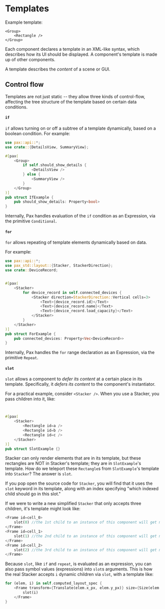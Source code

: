 # Templates


Example template:
```
<Group>
    <Rectangle />
</Group>
```

Each component declares a template in an XML-like syntax, which describes how its UI should be displayed.  A component's template is made up of other components.

A template describes the _content_ of a scene or GUI.

## Control flow

Templates are not just static -- they allow three kinds of control-flow, affecting the tree structure of the template based on certain data conditions.

#### `if`

`if` allows turning on or off a subtree of a template dynamically, based on a boolean condition.  For example:


```rust
use pax::api::*;
use crate::{DetailsView, SummaryView};

#[pax(
    <Group>
        if self.should_show_details {
            <DetailsView />
        } else {
            <SummaryView />
        }
    </Group>
)]
pub struct IfExample {
    pub should_show_details: Property<bool>
}
```

Internally, Pax handles evaluation of the `if` condition as an Expression, via the primitive `Conditional`.  

#### `for`

`for` allows repeating of template elements dynamically based on data.  

For example:



```rust
use pax::api::*;
use pax_std::layout::{Stacker, StackerDirection};
use crate::DeviceRecord;


#[pax(
    <Stacker>
        for device_record in self.connected_devices {
            <Stacker direction=StackerDirection::Vertical cells=3>
                <Text>{device_record.id}</Text>
                <Text>{device_record.name}</Text>
                <Text>{device_record.load_capacity}</Text>
            </Stacker>
        }
    </Stacker>
)]
pub struct ForExample {
    pub connected_devices: Property<Vec<DeviceRecord>>
}
```

Internally, Pax handles the `for` range declaration as an Expression, via the primitive `Repeat`.  


#### `slot`
`slot` allows a component to _defer its content_ at a certain place in its template.  Specifically, it _defers its content_ to the component's instantiator.

For a practical example, consider `<Stacker />`.  When you use a Stacker, you pass children into it, like:
```rust


#[pax(
    <Stacker>
        <Rectangle id=a />
        <Rectangle id=b />
        <Rectangle id=c />
    </Stacker>
)]
pub struct SlotExample {}
```

Stacker can only render elements that are in its template, but these rectangles are NOT in Stacker's template; they are in `SlotExample`'s template.  How do we teleport these `Rectangle`s from `SlotExample`'s template into `Stacker`?  The answer is `slot`.

If you pop open the source code for `Stacker`, you will find that it uses the `slot` keyword in its template, along with an index specifying "which indexed child should go in this slot."

If we were to write a new simplified `Stacker` that only accepts three children, it's template might look like:

```rust
<Frame id=cell_0>
    slot(0) //the 1st child to an instance of this component will get mounted here
</Frame>
<Frame id=cell_1>
    slot(1) //the 2nd child to an instance of this component will get mounted here
</Frame>
<Frame id=cell_2>
    slot(2) //the 3rd child to an instance of this component will get mounted here
</Frame>
```

Because `slot`, like `if` and `repeat`, is evaluated as an expression, you can also pass symbol values (expressions) into `slot`s arguments.  This is how the real Stacker accepts `i` dynamic children via `slot`, with a template like: 

```rust
for (elem, i) in self.computed_layout_spec {
    <Frame transform={Translate(elem.x_px, elem.y_px)} size={Size(elem.width_px, elem.height_px)}>
        slot(i)
    </Frame>
}
```